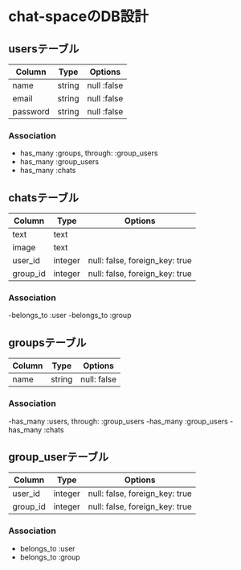 # chat-spaceのDB設計
## usersテーブル
|Column|Type|Options|
|------|----|-------|
|name|string|null :false|
|email|string|null :false|
|password|string|null :false|
### Association
- has_many :groups, through: :group_users
- has_many :group_users
- has_many :chats
## chatsテーブル
|Column|Type|Options|
|------|----|-------|
|text|text||
|image|text||
|user_id|integer|null: false, foreign_key: true|
|group_id|integer|null: false, foreign_key: true|
### Association
-belongs_to :user
-belongs_to :group
## groupsテーブル
|Column|Type|Options|
|------|----|-------|
|name|string|null: false|
### Association
-has_many :users, through: :group_users
-has_many :group_users
-has_many :chats
## group_userテーブル
|Column|Type|Options|
|------|----|-------|
|user_id|integer|null: false, foreign_key: true|
|group_id|integer|null: false, foreign_key: true|
### Association
- belongs_to :user
- belongs_to :group